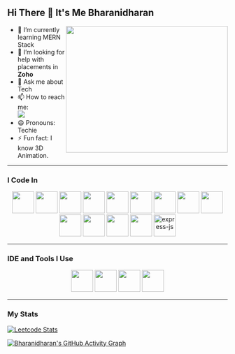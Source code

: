 ## Hi There 👋 It's Me Bharanidharan 

<img align="right" width="370" height="290" src="https://i.pinimg.com/originals/47/f0/34/47f0342cec72b800463bf003eac1257e.gif">   

- 🌱 I’m currently learning MERN Stack  
- 🤔 I’m looking for help with placements in **Zoho**  
- 💬 Ask me about Tech  
- 📫 How to reach me:  
  [<img src="https://img.shields.io/badge/LinkedIn-0077B5?style=for-the-badge&logo=linkedin&logoColor=white" />](https://www.linkedin.com/in/bharanidharan-k-a7b63a322/?originalSubdomain=in)  
- 😄 Pronouns: Techie  
- ⚡ Fun fact: I know 3D Animation.  

---

### I Code In
<p align="center">
  <img height="50" width="50" src="https://img.icons8.com/color/48/000000/python.png" /> 
  <img height="50" width="50" src="https://img.icons8.com/color/48/000000/c-programming.png" /> 
  <img height="50" width="50" src="https://img.icons8.com/color/48/000000/c-plus-plus-logo.png" /> 
  <img height="50" width="50" src="https://img.icons8.com/color/48/000000/java-coffee-cup-logo.png" /> 
  <img height="50" width="50" src="https://img.icons8.com/color/48/000000/html-5.png" /> 
  <img height="50" width="50" src="https://img.icons8.com/color/48/000000/css3.png" />  
  <img height="50" width="50" src="https://img.icons8.com/color/48/000000/bootstrap.png" /> 
  <img height="50" width="50" src="https://img.icons8.com/color/48/000000/javascript.png" /> 
  <img height="50" width="50" src="https://img.icons8.com/fluent/48/000000/arduino.png" /> 
  <img height="50" width="50" src="https://img.icons8.com/color/48/000000/react-native.png" />  
  <img height="50" width="50" src="https://img.icons8.com/color/48/000000/mysql-logo.png" /> 
  <img height="50" width="50" src="https://img.icons8.com/color/48/000000/mongodb.png" /> 
  <img height="50" width="50" src="https://img.icons8.com/color/48/000000/nodejs.png" /> 
  <img width="50" height="50" src="https://img.icons8.com/nolan/64/express-js.png" alt="express-js" />  
</p>
 

---

### IDE and Tools I Use
<p align="center">
  <img height="50" width="50" src="https://img.icons8.com/color/48/000000/visual-studio-code-2019.png" />  
  <img height="50" width="50" src="https://img.icons8.com/color/50/000000/git.png" />  
  <img height="50" width="50" src="https://img.icons8.com/color/48/000000/figma--v1.png" />  
  <img height="50" src="https://img.shields.io/badge/Netlify-00C7B7?style=for-the-badge&logo=netlify&logoColor=white" />  
</p>


---

### My Stats
[![Leetcode Stats](https://leetcard.jacoblin.cool/bharanidharankumaresan?theme=dark&font=Lexend&ext=contest)](https://leetcode.com/bharanidharankumaresan)  

[![Bharanidharan's GitHub Activity Graph](https://github-readme-activity-graph.vercel.app/graph?username=Bharani-dharan-k&bg_color=17000d&color=80ff80&line=80ffff&point=00ff40&area=true&hide_border=true)](https://github.com/ashutosh00710/github-readme-activity-graph)
